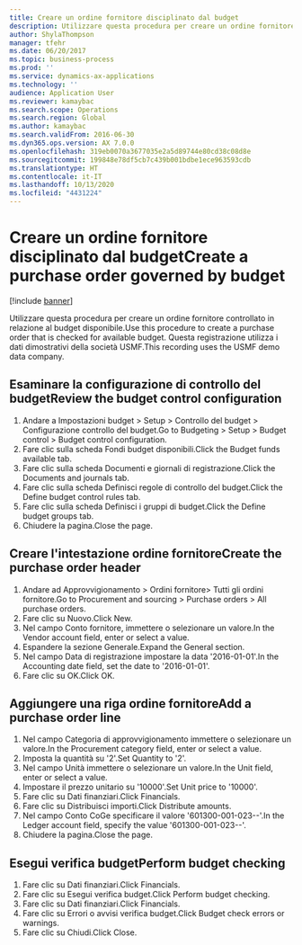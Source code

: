 ```yaml
---
title: Creare un ordine fornitore disciplinato dal budget
description: Utilizzare questa procedura per creare un ordine fornitore controllato in relazione al budget disponibile.
author: ShylaThompson
manager: tfehr
ms.date: 06/20/2017
ms.topic: business-process
ms.prod: ''
ms.service: dynamics-ax-applications
ms.technology: ''
audience: Application User
ms.reviewer: kamaybac
ms.search.scope: Operations
ms.search.region: Global
ms.author: kamaybac
ms.search.validFrom: 2016-06-30
ms.dyn365.ops.version: AX 7.0.0
ms.openlocfilehash: 319eb0070a3677035e2a5d89744e80cd38c08d8e
ms.sourcegitcommit: 199848e78df5cb7c439b001bdbe1ece963593cdb
ms.translationtype: HT
ms.contentlocale: it-IT
ms.lasthandoff: 10/13/2020
ms.locfileid: "4431224"
---
```

# <a name="create-a-purchase-order-governed-by-budget"></a><span data-ttu-id="f3fa9-103">Creare un ordine fornitore disciplinato dal budget</span><span class="sxs-lookup"><span data-stu-id="f3fa9-103">Create a purchase order governed by budget</span></span>

[!include [banner](../../includes/banner.md)]

<span data-ttu-id="f3fa9-104">Utilizzare questa procedura per creare un ordine fornitore controllato in relazione al budget disponibile.</span><span class="sxs-lookup"><span data-stu-id="f3fa9-104">Use this procedure to create a purchase order that is checked for available budget.</span></span> <span data-ttu-id="f3fa9-105">Questa registrazione utilizza i dati dimostrativi della società USMF.</span><span class="sxs-lookup"><span data-stu-id="f3fa9-105">This recording uses the USMF demo data company.</span></span>


## <a name="review-the-budget-control-configuration"></a><span data-ttu-id="f3fa9-106">Esaminare la configurazione di controllo del budget</span><span class="sxs-lookup"><span data-stu-id="f3fa9-106">Review the budget control configuration</span></span>
1. <span data-ttu-id="f3fa9-107">Andare a Impostazioni budget > Setup > Controllo del budget > Configurazione controllo del budget.</span><span class="sxs-lookup"><span data-stu-id="f3fa9-107">Go to Budgeting > Setup > Budget control > Budget control configuration.</span></span>
2. <span data-ttu-id="f3fa9-108">Fare clic sulla scheda Fondi budget disponibili.</span><span class="sxs-lookup"><span data-stu-id="f3fa9-108">Click the Budget funds available tab.</span></span>
3. <span data-ttu-id="f3fa9-109">Fare clic sulla scheda Documenti e giornali di registrazione.</span><span class="sxs-lookup"><span data-stu-id="f3fa9-109">Click the Documents and journals tab.</span></span>
4. <span data-ttu-id="f3fa9-110">Fare clic sulla scheda Definisci regole di controllo del budget.</span><span class="sxs-lookup"><span data-stu-id="f3fa9-110">Click the Define budget control rules tab.</span></span>
5. <span data-ttu-id="f3fa9-111">Fare clic sulla scheda Definisci i gruppi di budget.</span><span class="sxs-lookup"><span data-stu-id="f3fa9-111">Click the Define budget groups tab.</span></span>
6. <span data-ttu-id="f3fa9-112">Chiudere la pagina.</span><span class="sxs-lookup"><span data-stu-id="f3fa9-112">Close the page.</span></span>

## <a name="create-the-purchase-order-header"></a><span data-ttu-id="f3fa9-113">Creare l'intestazione ordine fornitore</span><span class="sxs-lookup"><span data-stu-id="f3fa9-113">Create the purchase order header</span></span>
1. <span data-ttu-id="f3fa9-114">Andare ad Approvvigionamento > Ordini fornitore> Tutti gli ordini fornitore.</span><span class="sxs-lookup"><span data-stu-id="f3fa9-114">Go to Procurement and sourcing > Purchase orders > All purchase orders.</span></span>
2. <span data-ttu-id="f3fa9-115">Fare clic su Nuovo.</span><span class="sxs-lookup"><span data-stu-id="f3fa9-115">Click New.</span></span>
3. <span data-ttu-id="f3fa9-116">Nel campo Conto fornitore, immettere o selezionare un valore.</span><span class="sxs-lookup"><span data-stu-id="f3fa9-116">In the Vendor account field, enter or select a value.</span></span>
4. <span data-ttu-id="f3fa9-117">Espandere la sezione Generale.</span><span class="sxs-lookup"><span data-stu-id="f3fa9-117">Expand the General section.</span></span>
5. <span data-ttu-id="f3fa9-118">Nel campo Data di registrazione impostare la data '2016-01-01'.</span><span class="sxs-lookup"><span data-stu-id="f3fa9-118">In the Accounting date field, set the date to '2016-01-01'.</span></span>
6. <span data-ttu-id="f3fa9-119">Fare clic su OK.</span><span class="sxs-lookup"><span data-stu-id="f3fa9-119">Click OK.</span></span>

## <a name="add-a-purchase-order-line"></a><span data-ttu-id="f3fa9-120">Aggiungere una riga ordine fornitore</span><span class="sxs-lookup"><span data-stu-id="f3fa9-120">Add a purchase order line</span></span>
1. <span data-ttu-id="f3fa9-121">Nel campo Categoria di approvvigionamento immettere o selezionare un valore.</span><span class="sxs-lookup"><span data-stu-id="f3fa9-121">In the Procurement category field, enter or select a value.</span></span>
2. <span data-ttu-id="f3fa9-122">Imposta la quantità su '2'.</span><span class="sxs-lookup"><span data-stu-id="f3fa9-122">Set Quantity to '2'.</span></span>
3. <span data-ttu-id="f3fa9-123">Nel campo Unità immettere o selezionare un valore.</span><span class="sxs-lookup"><span data-stu-id="f3fa9-123">In the Unit field, enter or select a value.</span></span>
4. <span data-ttu-id="f3fa9-124">Impostare il prezzo unitario su '10000'.</span><span class="sxs-lookup"><span data-stu-id="f3fa9-124">Set Unit price to '10000'.</span></span>
5. <span data-ttu-id="f3fa9-125">Fare clic su Dati finanziari.</span><span class="sxs-lookup"><span data-stu-id="f3fa9-125">Click Financials.</span></span>
6. <span data-ttu-id="f3fa9-126">Fare clic su Distribuisci importi.</span><span class="sxs-lookup"><span data-stu-id="f3fa9-126">Click Distribute amounts.</span></span>
7. <span data-ttu-id="f3fa9-127">Nel campo Conto CoGe specificare il valore '601300-001-023--'.</span><span class="sxs-lookup"><span data-stu-id="f3fa9-127">In the Ledger account field, specify the value '601300-001-023--'.</span></span>
8. <span data-ttu-id="f3fa9-128">Chiudere la pagina.</span><span class="sxs-lookup"><span data-stu-id="f3fa9-128">Close the page.</span></span>

## <a name="perform-budget-checking"></a><span data-ttu-id="f3fa9-129">Esegui verifica budget</span><span class="sxs-lookup"><span data-stu-id="f3fa9-129">Perform budget checking</span></span>
1. <span data-ttu-id="f3fa9-130">Fare clic su Dati finanziari.</span><span class="sxs-lookup"><span data-stu-id="f3fa9-130">Click Financials.</span></span>
2. <span data-ttu-id="f3fa9-131">Fare clic su Esegui verifica budget.</span><span class="sxs-lookup"><span data-stu-id="f3fa9-131">Click Perform budget checking.</span></span>
3. <span data-ttu-id="f3fa9-132">Fare clic su Dati finanziari.</span><span class="sxs-lookup"><span data-stu-id="f3fa9-132">Click Financials.</span></span>
4. <span data-ttu-id="f3fa9-133">Fare clic su Errori o avvisi verifica budget.</span><span class="sxs-lookup"><span data-stu-id="f3fa9-133">Click Budget check errors or warnings.</span></span>
5. <span data-ttu-id="f3fa9-134">Fare clic su Chiudi.</span><span class="sxs-lookup"><span data-stu-id="f3fa9-134">Click Close.</span></span>

